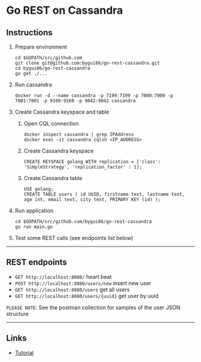 
# Go REST on Cassandra

## Instructions

1. Prepare environment
	```
	cd $GOPATH/src/github.com
	git clone git@github.com:bygui86/go-rest-cassandra.git
	cd bygui86/go-rest-cassandra
	go get ./...
	```

2. Run cassandra
	```
	docker run -d --name cassandra -p 7199:7199 -p 7000:7000 -p 7001:7001 -p 9160:9160 -p 9042:9042 cassandra
	```

3. Create Cassandra keyspace and table
   1. Open CQL connection
		```
		docker inspect cassandra | grep IPAddress
		docker exec -it cassandra cqlsh <IP_ADDRESS>
		```
   2. Create Cassandra keyspace
		```
		CREATE KEYSPACE golang WITH replication = {'class': 'SimpleStrategy', 'replication_factor' : 1};
		```
   3. Create Cassandra table
		```
		USE golang;
		CREATE TABLE users ( id UUID, firstname text, lastname text, age int, email text, city text, PRIMARY KEY (id) );
		```

4. Run application
	```
	cd $GOPATH/src/github.com/bygui86/go-rest-cassandra
	go run main.go
	```

5. Test some REST calls (see endpoints list below)

---

## REST endpoints

* `GET http://localhost:8080/` heart beat
* `POST http://localhost:8080/users/new` insert new user
* `GET http://localhost:8080/users` get all users
* `GET http://localhost:8080/users/{uuid}` get user by uuid

`PLEASE NOTE`: See the postman collection for samples of the user JSON structure

---

## Links

* [Tutorial](https://getstream.io/blog/building-a-performant-api-using-go-and-cassandra/)
